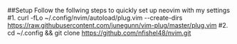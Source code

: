 ##Setup
Follow the follwing steps to quickly set up neovim with my settings
#1.
curl -fLo ~/.config/nvim/autoload/plug.vim --create-dirs https://raw.githubusercontent.com/junegunn/vim-plug/master/plug.vim
#2.
cd ~/.config && git clone https://github.com/nfishel48/nvim.git

